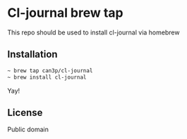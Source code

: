 # Cl-journal brew tap

This repo should be used to install cl-journal via homebrew

## Installation

```bash
~ brew tap can3p/cl-journal
~ brew install cl-journal
```

Yay!


## License

Public domain
